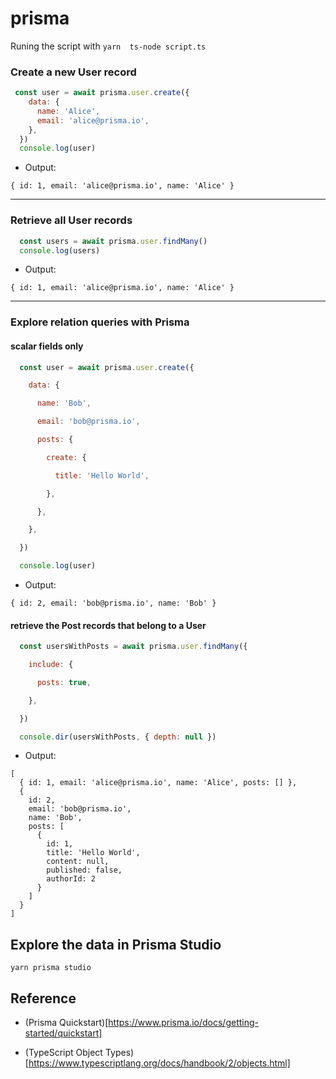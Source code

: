 # prisma

Runing the script with `yarn  ts-node script.ts` 

### Create a new User record

```javascript
 const user = await prisma.user.create({
    data: {
      name: 'Alice',
      email: 'alice@prisma.io',
    },
  })
  console.log(user)
```

* Output:
```shell
{ id: 1, email: 'alice@prisma.io', name: 'Alice' }
```
----------------------------------------------------------------

### Retrieve all User records


```javascript
  const users = await prisma.user.findMany()
  console.log(users)
```

* Output:
```shell
{ id: 1, email: 'alice@prisma.io', name: 'Alice' }
```

----------------------------------------------------------------

### Explore relation queries with Prisma

#### scalar fields only

```javascript
  const user = await prisma.user.create({

    data: {

      name: 'Bob',

      email: 'bob@prisma.io',

      posts: {

        create: {

          title: 'Hello World',

        },

      },

    },

  })

  console.log(user)
```

* Output:
```shell
{ id: 2, email: 'bob@prisma.io', name: 'Bob' }
```

####  retrieve the Post records that belong to a User

```javascript
  const usersWithPosts = await prisma.user.findMany({

    include: {

      posts: true,

    },

  })

  console.dir(usersWithPosts, { depth: null })
```

* Output:
```shell
[
  { id: 1, email: 'alice@prisma.io', name: 'Alice', posts: [] },
  {
    id: 2,
    email: 'bob@prisma.io',
    name: 'Bob',
    posts: [
      {
        id: 1,
        title: 'Hello World',
        content: null,
        published: false,
        authorId: 2
      }
    ]
  }
]
```

## Explore the data in Prisma Studio

```shell
yarn prisma studio
```

## Reference

* (Prisma Quickstart)[https://www.prisma.io/docs/getting-started/quickstart]

* (TypeScript Object Types)[https://www.typescriptlang.org/docs/handbook/2/objects.html]